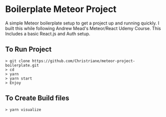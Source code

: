 # Boilerplate Meteor Project

A simple Meteor boilerplate setup to get a project up and running quickly. I built this while following Andrew Mead's Meteor/React Udemy Course. This Includes a basic React.js and Auth setup.

## To Run Project
```
> git clone https://github.com/Christriane/meteor-project-boilerplate.git
> cd 
> yarn
> yarn start
> Enjoy
```

## To Create Build files
```
> yarn visualize
```
